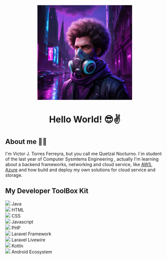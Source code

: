 <div align="center">
   <img src="./PROFILE_IMAGE.jpg" width="300" height="300" alt="image_profile" />
   <h1>Hello World! 😎✌️</h1>
</div>

## About me 👨‍💻
I'm Victor J. Torres Ferreyra, but you call me Quetzal Nocturno. I´m student of the last year of Computer Sysmtems Engineering , actually I'm learning about a backend frameworks, networking and cloud service, like <a href="https://aws.amazon.com/es/">AWS</a>, <a href="https://azure.microsoft.com/">Azure</a> and how build and deploy my own solutions for cloud service and storage.

## My Developer ToolBox Kit
<div align="left">
      <img src="https://cdn.jsdelivr.net/gh/devicons/devicon@latest/icons/java/java-plain.svg" width="50" /> Java <br />
      <img src="https://cdn.jsdelivr.net/gh/devicons/devicon@latest/icons/html5/html5-plain.svg" width="50" /> HTML <br />
      <img src="https://cdn.jsdelivr.net/gh/devicons/devicon@latest/icons/css3/css3-plain.svg" width="50" /> CSS <br />
      <img src="https://cdn.jsdelivr.net/gh/devicons/devicon@latest/icons/javascript/javascript-plain.svg" width="50" /> Javascript <br />
      <img src="https://cdn.jsdelivr.net/gh/devicons/devicon@latest/icons/php/php-original.svg" width="50" /> PHP <br />
      <img src="https://cdn.jsdelivr.net/gh/devicons/devicon@latest/icons/laravel/laravel-original.svg" width="50" /> Laravel Framework <br />
      <img src="https://cdn.jsdelivr.net/gh/devicons/devicon@latest/icons/livewire/livewire-plain.svg" width="50" /> Laravel Livewire <br />
      <img src="https://cdn.jsdelivr.net/gh/devicons/devicon@latest/icons/kotlin/kotlin-plain.svg" width="50" /> Kotlin <br />
      <img src="https://cdn.jsdelivr.net/gh/devicons/devicon@latest/icons/android/android-plain.svg" width="50" /> Android Ecosystem <br />
</div>

<!---
vjesus-ferreyra/vjesus-ferreyra is a ✨ special ✨ repository because its `README.md` (this file) appears on your GitHub profile.
You can click the Preview link to take a look at your changes.
--->
